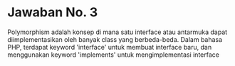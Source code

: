 # Jawaban No. 3

Polymorphism adalah konsep di mana satu interface atau antarmuka dapat diimplementasikan oleh banyak class yang berbeda-beda. Dalam bahasa PHP, terdapat keyword 'interface' untuk membuat interface baru, dan menggunakan keyword 'implements' untuk mengimplementasi interface